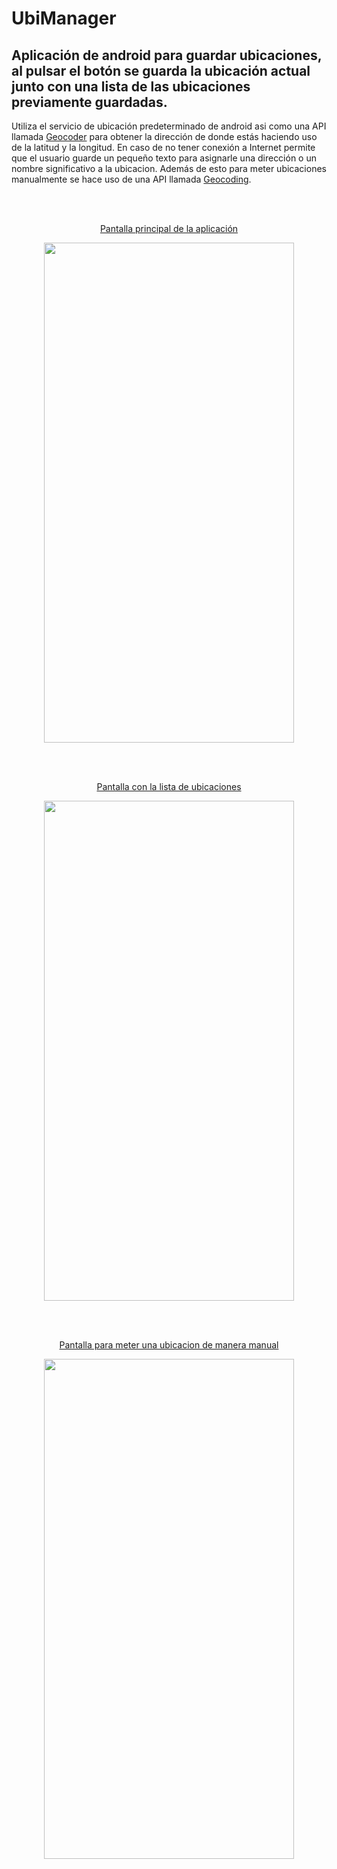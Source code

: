 # UbiManager
## Aplicación de android para guardar ubicaciones, al pulsar el botón se guarda la ubicación actual junto con una lista de las ubicaciones previamente guardadas.
Utiliza el servicio de ubicación predeterminado de android asi como una API llamada [Geocoder](https://developer.android.com/reference/android/location/Geocoder) para obtener la dirección de donde estás haciendo uso de la latitud y la longitud. En caso de no tener conexión a Internet permite que el usuario guarde un pequeño texto para asignarle una dirección o un nombre significativo a la ubicacion. Además de esto para meter ubicaciones manualmente se hace uso de una API llamada [Geocoding](https://geocode.maps.co/).

<br/><br/>
<p align="center">
  <ins>Pantalla principal de la aplicación</ins>
</p>

<p align="center">
  <img src="https://github.com/asirrosa/WhereIsTheCar/assets/143890605/cf38bee8-c699-4ba4-bf90-72fac02a1e42" width="400" height="800" />
</p>

<br/><br/>
<p align="center">
  <ins>Pantalla con la lista de ubicaciones</ins>
</p>
<p align="center">
  <img src="https://github.com/asirrosa/WhereIsTheCar/assets/143890605/b8ed2e3b-936c-4faf-9659-e0d85a4f28f0" width="400" height="800" />
</p>

<br/><br/>
<p align="center">
  <ins>Pantalla para meter una ubicacion de manera manual</ins>
</p>
<p align="center">
  <img src="https://github.com/asirrosa/WhereIsTheCar/assets/143890605/9a590105-57f8-42d8-b7cd-980b236b94ed" width="400" height="800" />
</p>
